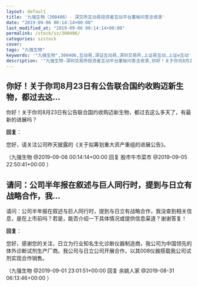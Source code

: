 ```yaml
---
layout: default
title: '九强生物（300406）- 深交所互动易投资者互动平台董秘问答全收录'
date: "2019-09-06 00:14:14+00:00"
last_modified_at: "2019-09-06 00:14:14+00:00"
permalink: /stock/sz/300406/
categories: szstock
cover: 
tags: "九强生物"
keywords: '"九强生物",300406,互动易,深证互动易,深圳交易所,上证易互动,上证e互动'
description: '"九强生物-深圳交易所投资者互动平台董秘问答全收录,你好！关于你司8月23日有公告联合国约收购迈新生物，都过去这么多天了，有最新的进展吗？"'
---
```


## 你好！关于你司8月23日有公告联合国约收购迈新生物，都过去这...

你好！关于你司8月23日有公告联合国约收购迈新生物，都过去这么多天了，有最新的进展吗？

**回复**：

您好，请关注公司昨天披露的《关于拟筹划重大资产重组的进展公告》。 

（九强生物  @2019-09-06 00:14:14+00:00 回复 股市牛市菜市  @2019-09-05 22:50:41+00:00 ）

## 请问：公司半年报在叙述与巨人同行时，提到与日立有战略合作，我...

请问：公司半年报在叙述与巨人同行时，提到与日立有战略合作，我没查到相关信息，是在上市前吗？若是，能否介绍一下具体情况或提供信息渠道？谢谢答复！

**回复**：

您好，感谢您的关注，日立为行业知名生化诊断仪器制造商，我公司为中国领先的体外诊断试剂生产厂商。我公司与日立公司开展合作，以其008仪器搭载我公司试剂实现合作销售。 

（九强生物  @2019-09-01 23:01:51+00:00 回复 余姚人家  @2019-08-31 06:13:46+00:00 ）

